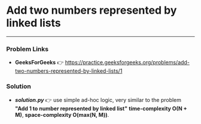 # Add two numbers represented by linked lists

---

### Problem Links
- **__GeeksForGeeks__** :point_right: https://practice.geeksforgeeks.org/problems/add-two-numbers-represented-by-linked-lists/1

### Solution
- **_solution.py_** :point_right: use simple ad-hoc logic, very similar to the problem **"Add 1 to number represented by linked list"** **time-complexity O(N + M)**, **space-complexity O(max(N, M))**.
